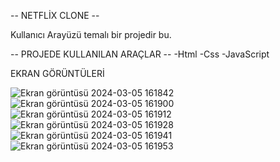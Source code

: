 -- NETFLİX CLONE --

Kullanıcı Arayüzü temalı bir projedir bu.

-- PROJEDE KULLANILAN ARAÇLAR --
-Html
-Css
-JavaScript

EKRAN GÖRÜNTÜLERİ

![Ekran görüntüsü 2024-03-05 161842](https://github.com/YusufSural/Netflix-Clone/assets/84929731/e0a10883-2451-454e-9b29-3aaa7d9ea165)
![Ekran görüntüsü 2024-03-05 161900](https://github.com/YusufSural/Netflix-Clone/assets/84929731/f461e24f-e923-48fd-9cb8-82c4cff515a6)
![Ekran görüntüsü 2024-03-05 161912](https://github.com/YusufSural/Netflix-Clone/assets/84929731/cda49706-f008-403d-87cf-7da30201cefd)
![Ekran görüntüsü 2024-03-05 161928](https://github.com/YusufSural/Netflix-Clone/assets/84929731/ba0fb36e-9e30-4c16-9578-7c267d201f6a)
![Ekran görüntüsü 2024-03-05 161941](https://github.com/YusufSural/Netflix-Clone/assets/84929731/19e9ae08-5003-4273-8a61-affecb6c7a98)
![Ekran görüntüsü 2024-03-05 161953](https://github.com/YusufSural/Netflix-Clone/assets/84929731/ffc201e4-174e-4c7b-83ef-fec79a1b1de9)
